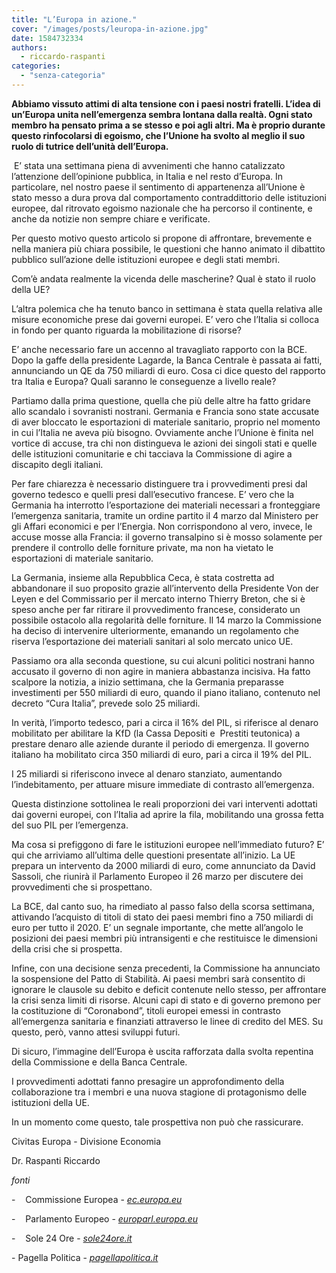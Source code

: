 ```yaml
---
title: "L’Europa in azione."
cover: "/images/posts/leuropa-in-azione.jpg"
date: 1584732334
authors:
  - riccardo-raspanti
categories: 
  - "senza-categoria"
---
```


**Abbiamo vissuto attimi di alta tensione con i paesi nostri fratelli. L’idea di un’Europa unita nell’emergenza sembra lontana dalla realtà. Ogni stato membro ha pensato prima a se stesso e poi agli altri. Ma è proprio durante questo rinfocolarsi di egoismo, che l’Unione ha svolto al meglio il suo ruolo di tutrice dell’unità dell’Europa.**

 E’ stata una settimana piena di avvenimenti che hanno catalizzato l’attenzione dell’opinione pubblica, in Italia e nel resto d’Europa. In particolare, nel nostro paese il sentimento di appartenenza all’Unione è stato messo a dura prova dal comportamento contraddittorio delle istituzioni europee, dal ritrovato egoismo nazionale che ha percorso il continente, e anche da notizie non sempre chiare e verificate.

Per questo motivo questo articolo si propone di affrontare, brevemente e nella maniera più chiara possibile, le questioni che hanno animato il dibattito pubblico sull’azione delle istituzioni europee e degli stati membri.

Com’è andata realmente la vicenda delle mascherine? Qual è stato il ruolo della UE?

L’altra polemica che ha tenuto banco in settimana è stata quella relativa alle misure economiche prese dai governi europei. E’ vero che l’Italia si colloca in fondo per quanto riguarda la mobilitazione di risorse?

E’ anche necessario fare un accenno al travagliato rapporto con la BCE. Dopo la gaffe della presidente Lagarde, la Banca Centrale è passata ai fatti, annunciando un QE da 750 miliardi di euro. Cosa ci dice questo del rapporto tra Italia e Europa? Quali saranno le conseguenze a livello reale?

Partiamo dalla prima questione, quella che più delle altre ha fatto gridare allo scandalo i sovranisti nostrani. Germania e Francia sono state accusate di aver bloccato le esportazioni di materiale sanitario, proprio nel momento in cui l’Italia ne aveva più bisogno. Ovviamente anche l’Unione è finita nel vortice di accuse, tra chi non distingueva le azioni dei singoli stati e quelle delle istituzioni comunitarie e chi tacciava la Commissione di agire a discapito degli italiani.

Per fare chiarezza è necessario distinguere tra i provvedimenti presi dal governo tedesco e quelli presi dall’esecutivo francese. E’ vero che la Germania ha interrotto l’esportazione dei materiali necessari a fronteggiare l’emergenza sanitaria, tramite un ordine partito il 4 marzo dal Ministero per gli Affari economici e per l’Energia. Non corrispondono al vero, invece, le accuse mosse alla Francia: il governo transalpino si è mosso solamente per prendere il controllo delle forniture private, ma non ha vietato le esportazioni di materiale sanitario.

La Germania, insieme alla Repubblica Ceca, è stata costretta ad abbandonare il suo proposito grazie all’intervento della Presidente Von der Leyen e del Commissario per il mercato interno Thierry Breton, che si è speso anche per far ritirare il provvedimento francese, considerato un possibile ostacolo alla regolarità delle forniture. Il 14 marzo la Commissione ha deciso di intervenire ulteriormente, emanando un regolamento che riserva l’esportazione dei materiali sanitari al solo mercato unico UE.

Passiamo ora alla seconda questione, su cui alcuni politici nostrani hanno accusato il governo di non agire in maniera abbastanza incisiva. Ha fatto scalpore la notizia, a inizio settimana, che la Germania preparasse investimenti per 550 miliardi di euro, quando il piano italiano, contenuto nel decreto “Cura Italia”, prevede solo 25 miliardi.

In verità, l’importo tedesco, pari a circa il 16% del PIL, si riferisce al denaro mobilitato per abilitare la KfD (la Cassa Depositi e  Prestiti teutonica) a prestare denaro alle aziende durante il periodo di emergenza. Il governo italiano ha mobilitato circa 350 miliardi di euro, pari a circa il 19% del PIL.

I 25 miliardi si riferiscono invece al denaro stanziato, aumentando l’indebitamento, per attuare misure immediate di contrasto all’emergenza.

Questa distinzione sottolinea le reali proporzioni dei vari interventi adottati dai governi europei, con l’Italia ad aprire la fila, mobilitando una grossa fetta del suo PIL per l’emergenza.

Ma cosa si prefiggono di fare le istituzioni europee nell’immediato futuro? E’ qui che arriviamo all’ultima delle questioni presentate all’inizio. La UE prepara un intervento da 2000 miliardi di euro, come annunciato da David Sassoli, che riunirà il Parlamento Europeo il 26 marzo per discutere dei provvedimenti che si prospettano.

La BCE, dal canto suo, ha rimediato al passo falso della scorsa settimana, attivando l’acquisto di titoli di stato dei paesi membri fino a 750 miliardi di euro per tutto il 2020. E’ un segnale importante, che mette all’angolo le posizioni dei paesi membri più intransigenti e che restituisce le dimensioni della crisi che si prospetta.

Infine, con una decisione senza precedenti, la Commissione ha annunciato la sospensione del Patto di Stabilità. Ai paesi membri sarà consentito di ignorare le clausole su debito e deficit contenute nello stesso, per affrontare la crisi senza limiti di risorse. Alcuni capi di stato e di governo premono per la costituzione di “Coronabond”, titoli europei emessi in contrasto all’emergenza sanitaria e finanziati attraverso le linee di credito del MES. Su questo, però, vanno attesi sviluppi futuri.

Di sicuro, l’immagine dell’Europa è uscita rafforzata dalla svolta repentina della Commissione e della Banca Centrale.

I provvedimenti adottati fanno presagire un approfondimento della collaborazione tra i membri e una nuova stagione di protagonismo delle istituzioni della UE.

In un momento come questo, tale prospettiva non può che rassicurare.

Civitas Europa - Divisione Economia

Dr. Raspanti Riccardo

_fonti_

\-    Commissione Europea - _[ec.europa.eu](http://ec.europa.eu/)_

\-    Parlamento Europeo - _[europarl.europa.eu](http://europarl.europa.eu/)_

\-    Sole 24 Ore - _[sole24ore.it](http://sole24ore.it/)_

\- Pagella Politica - _[pagellapolitica.it](http://pagellapolitica.it/)_
